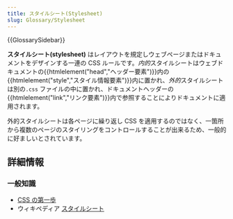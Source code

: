 ```yaml
---
title: スタイルシート(Stylesheet)
slug: Glossary/Stylesheet
---
```


{{GlossarySidebar}}

**スタイルシート(stylesheet)** はレイアウトを規定しウェブページまたはドキュメントをデザインする一連の CSS ルールです。*内的*スタイルシートはウェブドキュメントの{{htmlelement("head","ヘッダー要素")}}内の{{htmlelement("style","スタイル情報要素")}}内に置かれ、*外的*スタイルシートは別の`.css` ファイルの中に置かれ、ドキュメントヘッダーの{{htmlelement("link","リンク要素")}}内で参照することによりドキュメントに適用されます。

外的スタイルシートは各ページに繰り返し CSS を適用するのではなく、一箇所から複数のページのスタイリングをコントロールすることが出来るため、一般的に好ましいとされています。

## 詳細情報

### 一般知識

<!---->

- [CSS の第一歩](/ja/docs/Learn/CSS/First_steps)
- ウィキペディア [スタイルシート](https://ja.wikipedia.org/wiki/%E3%82%B9%E3%82%BF%E3%82%A4%E3%83%AB%E3%82%B7%E3%83%BC%E3%83%88)
